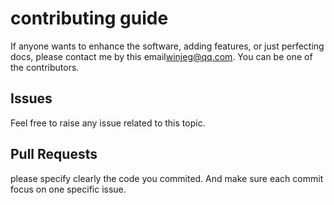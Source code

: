 # contributing guide
If anyone wants to enhance the software, adding features, or just perfecting docs,  please contact me by this email[winjeg@qq.com](mailto:winjeg@qq.com).
You can be one of the contributors.
## Issues
Feel free to raise any issue related to this topic.
## Pull Requests
please specify clearly the code you commited. And make sure each commit focus on one specific issue.


